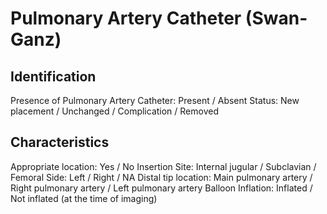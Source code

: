 
# Pulmonary Artery Catheter (Swan-Ganz)

## Identification

Presence of Pulmonary Artery Catheter: Present / Absent
Status: New placement / Unchanged / Complication / Removed

## Characteristics

Appropriate location: Yes / No
Insertion Site: Internal jugular / Subclavian / Femoral
Side: Left / Right / NA
Distal tip location: Main pulmonary artery / Right pulmonary artery / Left pulmonary artery
Balloon Inflation: Inflated / Not inflated (at the time of imaging)
